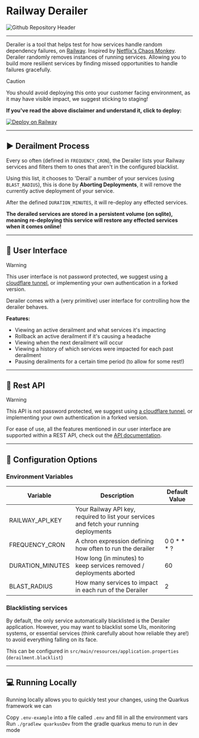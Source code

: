 # Railway Derailer

![Github Repository Header](https://github.com/user-attachments/assets/0af361a4-2a0a-4362-800b-36d19299ee9d)

---

Derailer is a tool that helps test for how services handle random dependency failures,
on [Railway](https://railway.com). Inspired by [Netflix's Chaos Monkey](https://github.com/Netflix/chaosmonkey).
Derailer randomly removes instances of running services. Allowing you to build more
resilient services by finding missed opportunities to handle failures gracefully.

> [!CAUTION]
> You should avoid deploying this onto your customer facing environment, as it may have visible impact, we suggest
> sticking to staging!

**If you've read the above disclaimer and understand it, click to deploy:**

[![Deploy on Railway](https://railway.com/button.svg)](https://railway.com/template/WRXzro?referralCode=A6ij-A)

---

## ▶️ Derailment Process

Every so often (defined in `FREQUENCY_CRON`), the Derailer lists your Railway services and filters them to ones that
aren't in the configured blacklist.

Using this list, it chooses to 'Derail' a number of your services (using `BLAST_RADIUS`), this is done by **Aborting
Deployments**, it will remove the currently active deployment of your service.

After the defined `DURATION_MINUTES`, it will re-deploy any effected services.

**The derailed services are stored in a persistent volume (on sqlite), meaning re-deploying this service will restore
any effected services when it comes online!**

---

## 👀 User Interface

> [!WARNING]
> This user interface is not password protected, we suggest
> using [a cloudflare tunnel](https://railway.com/template/cf-tunnel), or implementing your own authentication in a
> forked
> version.

Derailer comes with a (very primitive) user interface for controlling how the derailer behaves.

**Features:**

- Viewing an active derailment and what services it's impacting
- Rollback an active derailment if it's causing a headache
- Viewing when the next derailment will occur
- Viewing a history of which services were impacted for each past derailment
- Pausing derailments for a certain time period (to allow for some rest!)

---

## 🤖 Rest API

> [!WARNING]
> This API is not password protected, we suggest
> using [a cloudflare tunnel](https://railway.com/template/cf-tunnel), or implementing your own authentication in a
> forked
> version.

For ease of use, all the features mentioned in our user interface are supported within a REST API, check out the [API
documentation](docs/openapi/openapi.json).

---

## 🧩 Configuration Options

### Environment Variables

| Variable 	       | Description 	                                                                           | Default Value 	 |
|------------------|-----------------------------------------------------------------------------------------|-----------------|
| RAILWAY_API_KEY  | Your Railway API key, required to list your services and fetch your running deployments |                 |
| FREQUENCY_CRON   | A chron expression defining how often to run the derailer                               | 0 0 * * * ?     |
| DURATION_MINUTES | How long (in minutes) to keep services removed / deployments aborted	                   | 60              |
| BLAST_RADIUS     | How many services to impact in each run of the Derailer                                 | 2               |

### Blacklisting services

By default, the only service automatically blacklisted is the Derailer application. However, you may want to blacklist
some UIs, monitoring systems, or essential services (think carefully about how reliable they are!) to avoid everything
falling on its face.

This can be configured in `src/main/resources/application.properties` (`derailment.blacklist`)

---

## 💻 Running Locally

Running locally allows you to quickly test your changes, using the Quarkus framework we can

Copy `.env-example` into a file called `.env` and fill in all the environment vars
Run `./gradlew quarkusDev` from the gradle quarkus menu to run in dev mode
